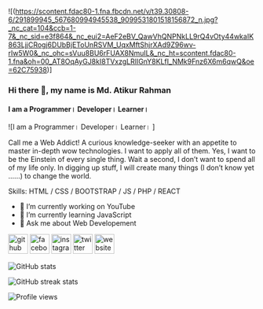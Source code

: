 ![(https://scontent.fdac80-1.fna.fbcdn.net/v/t39.30808-6/291899945_567680994945538_9099531801518156872_n.jpg?_nc_cat=104&ccb=1-7&_nc_sid=e3f864&_nc_eui2=AeF2eBV_QawVhQNPNkLL9rQ4vOty44wkaIK863LjjCRogj6DUbBjEToUnRSVM_UqxMftShjrXAd9Z96wv-rIw5W0&_nc_ohc=sVuu8BU6rFUAX8NmuIL&_nc_ht=scontent.fdac80-1.fna&oh=00_AT8OqAyGJ8kI8TVxzgLRlIGnY8KLfI_NMk9Fnz6X6m6qwQ&oe=62C75938)]
### Hi there 👋, my name is Md. Atikur Rahman
#### I am a Programmer। Developer। Learner। 
![I am a Programmer। Developer। Learner। ]

Call me a Web Addict! A curious knowledge-seeker with an appetite to master in-depth wow technologies. I want to apply all of them. Yes, I want to be the Einstein of every single thing. Wait a second, I don’t want to spend all of my life only. In digging up stuff, I will create many things (I don’t know yet …...) to change the world. 

Skills: HTML / CSS / BOOTSTRAP / JS / PHP / REACT 

- 🔭 I’m currently working on YouTube 
- 🌱 I’m currently learning JavaScript 
- 💬 Ask me about Web Developement 


[<img src='https://cdn.jsdelivr.net/npm/simple-icons@3.0.1/icons/github.svg' alt='github' height='40'>](https://github.com/atikalways)  [<img src='https://cdn.jsdelivr.net/npm/simple-icons@3.0.1/icons/facebook.svg' alt='facebook' height='40'>](https://www.facebook.com/atikalways)  [<img src='https://cdn.jsdelivr.net/npm/simple-icons@3.0.1/icons/instagram.svg' alt='instagram' height='40'>](https://www.instagram.com/crazy-for-arat/)  [<img src='https://cdn.jsdelivr.net/npm/simple-icons@3.0.1/icons/twitter.svg' alt='twitter' height='40'>](https://twitter.com/atikuralways)  [<img src='https://cdn.jsdelivr.net/npm/simple-icons@3.0.1/icons/icloud.svg' alt='website' height='40'>](https://www.dreamyitc.com/)  

![GitHub stats](https://github-readme-stats.vercel.app/api?username=atikalways&show_icons=true)  

![GitHub streak stats](https://github-readme-streak-stats.herokuapp.com/?user=atikalways)  

![Profile views](https://gpvc.arturio.dev/atikalways)  
